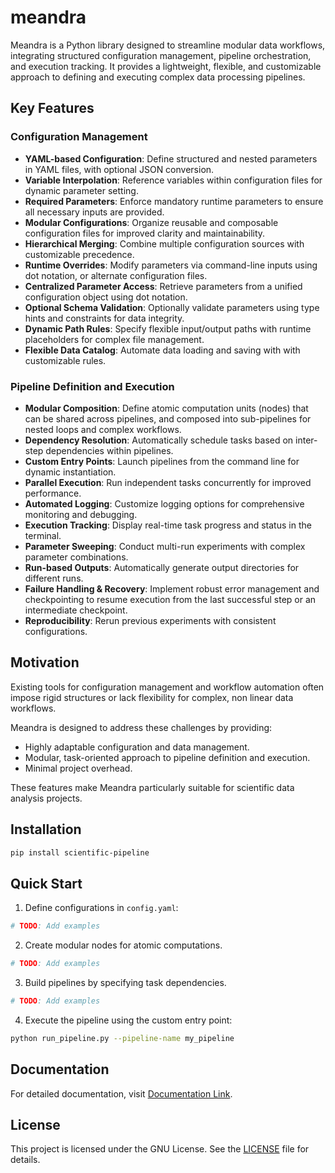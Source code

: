 # meandra


Meandra is a Python library designed to streamline modular data workflows, integrating structured
configuration management, pipeline orchestration, and execution tracking. It provides a lightweight,
flexible, and customizable approach to defining and executing complex data processing pipelines.


## Key Features

### Configuration Management

- **YAML-based Configuration**: Define structured and nested parameters in YAML files, with optional
  JSON conversion.
- **Variable Interpolation**: Reference variables within configuration files for dynamic parameter
  setting.
- **Required Parameters**: Enforce mandatory runtime parameters to ensure all necessary inputs are
  provided.
- **Modular Configurations**: Organize reusable and composable configuration files for improved
  clarity and maintainability.
- **Hierarchical Merging**: Combine multiple configuration sources with customizable precedence.
- **Runtime Overrides**: Modify parameters via command-line inputs using dot notation, or alternate
  configuration files.
- **Centralized Parameter Access**: Retrieve parameters from a unified configuration object using
  dot notation.
- **Optional Schema Validation**: Optionally validate parameters using type hints and constraints
  for data integrity.
- **Dynamic Path Rules**: Specify flexible input/output paths with runtime placeholders for complex
  file management.
- **Flexible Data Catalog**: Automate data loading and saving with with customizable rules.


### Pipeline Definition and Execution

- **Modular Composition**: Define atomic computation units (nodes) that can be shared across
  pipelines, and composed into sub-pipelines for nested loops and complex workflows.
- **Dependency Resolution**: Automatically schedule tasks based on inter-step dependencies within
  pipelines.
- **Custom Entry Points**: Launch pipelines from the command line for dynamic instantiation.
- **Parallel Execution**: Run independent tasks concurrently for improved performance.
- **Automated Logging**: Customize logging options for comprehensive monitoring and debugging.
- **Execution Tracking**: Display real-time task progress and status in the terminal.
- **Parameter Sweeping**: Conduct multi-run experiments with complex parameter combinations.
- **Run-based Outputs**: Automatically generate output directories for different runs.
- **Failure Handling & Recovery**: Implement robust error management and checkpointing to resume
  execution from the last successful step or an intermediate checkpoint.
- **Reproducibility**: Rerun previous experiments with consistent configurations.


## Motivation

Existing tools for configuration management and workflow automation often impose rigid structures or
lack flexibility for complex, non linear data workflows.

Meandra is designed to address these challenges by providing:
- Highly adaptable configuration and data management.
- Modular, task-oriented approach to pipeline definition and execution.
- Minimal project overhead.

These features make Meandra particularly suitable for scientific data analysis projects.

## Installation

```bash
pip install scientific-pipeline
```

## Quick Start

1. Define configurations in `config.yaml`:

```yaml
# TODO: Add examples
```

2. Create modular nodes for atomic computations.

```python
# TODO: Add examples
```

3. Build pipelines by specifying task dependencies.


```python
# TODO: Add examples
```

4. Execute the pipeline using the custom entry point:

 ```bash
 python run_pipeline.py --pipeline-name my_pipeline
 ```

## Documentation

For detailed documentation, visit [Documentation Link](#).


## License

This project is licensed under the GNU License. See the [LICENSE](LICENSE) file for details.
